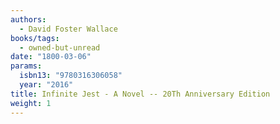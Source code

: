 ```yaml
---
authors:
  - David Foster Wallace
books/tags:
  - owned-but-unread
date: "1800-03-06"
params:
  isbn13: "9780316306058"
  year: "2016"
title: Infinite Jest - A Novel -- 20Th Anniversary Edition
weight: 1
---
```


<!--more-->
